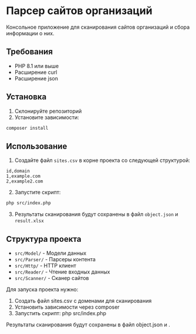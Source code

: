 # Парсер сайтов организаций

Консольное приложение для сканирования сайтов организаций и сбора информации о них.

## Требования

- PHP 8.1 или выше
- Расширение curl
- Расширение json

## Установка

1. Склонируйте репозиторий
2. Установите зависимости:
```bash
composer install
```

## Использование

1. Создайте файл `sites.csv` в корне проекта со следующей структурой:
```csv
id,domain
1,example.com
2,example2.com
```

2. Запустите скрипт:
```bash
php src/index.php
```

3. Результаты сканирования будут сохранены в файл `object.json` и `result.xlsx`

## Структура проекта

- `src/Model/` - Модели данных
- `src/Parser/` - Парсеры контента
- `src/Http/` - HTTP клиент
- `src/Reader/` - Чтение входных данных
- `src/Scanner/` - Сканер сайтов


Для запуска проекта нужно:

1. Создать файл sites.csv с доменами для сканирования
2. Установить зависимости через composer
3. Запустить скрипт: php src/index.php

Результаты сканирования будут сохранены в файл object.json и .

